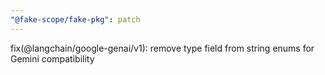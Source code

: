 ```yaml
---
"@fake-scope/fake-pkg": patch
---
```


fix(@langchain/google-genai/v1): remove type field from string enums for Gemini compatibility
